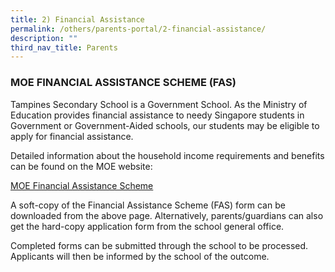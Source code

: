 ```yaml
---
title: 2) Financial Assistance
permalink: /others/parents-portal/2-financial-assistance/
description: ""
third_nav_title: Parents
---
```

### MOE FINANCIAL ASSISTANCE SCHEME (FAS)

Tampines Secondary School is a Government School. As the Ministry of Education provides financial assistance to needy Singapore students in Government or Government-Aided schools, our students may be eligible to apply for financial assistance. 

  

Detailed information about the household income requirements and benefits can be found on the MOE website: 

[MOE Financial Assistance Scheme](https://www.moe.gov.sg/financial-matters/financial-assistance)

  

A soft-copy of the Financial Assistance Scheme (FAS) form can be downloaded from the above page. Alternatively, parents/guardians can also get the hard-copy application form from the school general office.   

  

Completed forms can be submitted through the school to be processed. Applicants will then be informed by the school of the outcome.